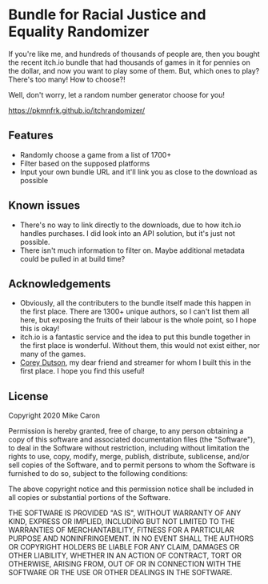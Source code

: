 # Bundle for Racial Justice and Equality Randomizer

If you're like me, and hundreds of thousands of people are, then you bought the recent itch.io bundle that had thousands of games in it for pennies on the dollar, and now you want to play some of them. But, which ones to play? There's too many! How to choose?!

Well, don't worry, let a random number generator choose for you!

https://pkmnfrk.github.io/itchrandomizer/

## Features
 * Randomly choose a game from a list of 1700+
 * Filter based on the supposed platforms
 * Input your own bundle URL and it'll link you as close to the download as possible

## Known issues
 * There's no way to link directly to the downloads, due to how itch.io handles purchases. I did look into an API solution, but it's just not possible.
 * There isn't much information to filter on. Maybe additional metadata could be pulled in at build time?

## Acknowledgements
 * Obviously, all the contributers to the bundle itself made this happen in the first place. There are 1300+ unique authors, so I can't list them all here, but exposing the fruits of their labour is the whole point, so I hope this is okay!
 * itch.io is a fantastic service and the idea to put this bundle together in the first place is wonderful. Without them, this would not exist either, nor many of the games.
 * [Corey Dutson](https://twitch.tv/cdutson), my dear friend and streamer for whom I built this in the first place. I hope you find this useful!

## License
Copyright 2020 Mike Caron

Permission is hereby granted, free of charge, to any person obtaining a copy of this software and associated documentation files (the "Software"), to deal in the Software without restriction, including without limitation the rights to use, copy, modify, merge, publish, distribute, sublicense, and/or sell copies of the Software, and to permit persons to whom the Software is furnished to do so, subject to the following conditions:

The above copyright notice and this permission notice shall be included in all copies or substantial portions of the Software.

THE SOFTWARE IS PROVIDED "AS IS", WITHOUT WARRANTY OF ANY KIND, EXPRESS OR IMPLIED, INCLUDING BUT NOT LIMITED TO THE WARRANTIES OF MERCHANTABILITY, FITNESS FOR A PARTICULAR PURPOSE AND NONINFRINGEMENT. IN NO EVENT SHALL THE AUTHORS OR COPYRIGHT HOLDERS BE LIABLE FOR ANY CLAIM, DAMAGES OR OTHER LIABILITY, WHETHER IN AN ACTION OF CONTRACT, TORT OR OTHERWISE, ARISING FROM, OUT OF OR IN CONNECTION WITH THE SOFTWARE OR THE USE OR OTHER DEALINGS IN THE SOFTWARE.
